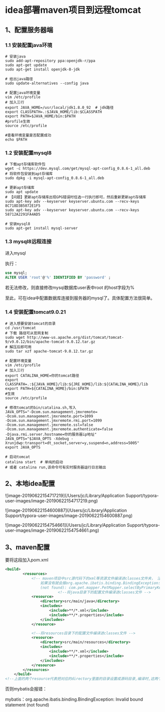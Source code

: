 # idea部署maven项目到远程tomcat



## 1、配置服务器端

### 1.1 安装配置java环境

```shell
# 安装java
sudo add-apt-repository ppa:openjdk-r/ppa
sudo apt-get update
sudo apt-get install openjdk-8-jdk

# 给出java路径
sudo update-alternatives --config java  

# 配置java环境变量
vim /etc/profile
# 加入三行
export JAVA_HOME=/usr/local/jdk1.8.0_92  # jdk路径
export CLASSPATH=.:$JAVA_HOME/lib:$CLASSPATH
export PATH=$JAVA_HOME/bin:$PATH
#profile生效
source /etc/profile

#查看环境变量是否配置成功
echo $PATH
```





### 1.2 安装配置mysql8



```shell
# 下载apt存储库软件包
wget -c https://dev.mysql.com/get/mysql-apt-config_0.8.6-1_all.deb
# 将软件包安装到apt存储库
sudo dpkg -i mysql-apt-config_0.8.6-1_all.deb

# 更新apt存储库
sudo apt update
# 【问题】更新apt存储库出现GPG错误时任选一行执行即可，然后重新更新apt存储库
sudo apt-key adv --keyserver keyserver.ubuntu.com --recv-keys 8C718D3B5072E1F5
sudo apt-key adv --keyserver keyserver.ubuntu.com --recv-keys 58712A2291FA4AD5

# 安装mysql8
sudo apt-get install mysql-server

```



### 1.3 mysql8远程连接

进入mysql

执行：

```sql
use mysql;
ALTER USER 'root'@'%' IDENTIFIED BY 'password' ;
```

若无法修改，则直接修改mysql数据库user表中root 的host字段为%



至此，可在idea中配置数据库连接到服务器的mysql了。具体配置方法很简单。



### 1.4 安装配置tomcat9.0.21

```shell
# 进入想要安装tomcat的目录
cd /usr/tomcat
# 下载 路径可从官网复制
sudo wget http://www-us.apache.org/dist/tomcat/tomcat-9/v9.0.12/bin/apache-tomcat-9.0.12.tar.gz
# 解压后即可用
sudo tar xzf apache-tomcat-9.0.12.tar.gz

# 配置环境变量
vim /etc/profile
# 加入三行
export CATALINA_HOME=你的tomcat路径
export CLASSPATH=.:${JAVA_HOME}/lib:${JRE_HOME}/lib:${CATALINA_HOME}/lib
export PATH=${CATALINA_HOME}/bin:$PATH
#生效
source /etc/profile

# 修改tomcat的bin/catalina.sh,写入
JAVA_OPTS="-Dcom.sun.management.jmxremote=  
-Dcom.sun.management.jmxremote.port=1099  
-Dcom.sun.management.jmxremote.rmi.port=1099  
-Dcom.sun.management.jmxremote.ssl=false  
-Dcom.sun.management.jmxremote.authenticate=false  
-Djava.rmi.server.hostname=你的服务器ip地址"    
JAVA_OPTS="$JAVA_OPTS -Xdebug -Xrunjdwp:transport=dt_socket,server=y,suspend=n,address=5005"    
export JAVA_OPTS

# 启动tomcat
catalina start  # 单纯的启动
# 或者 catalina run,该命令可有实时服务器运行日志输出
```



## 2、本地idea配置





![image-20190622154717219](/Users/jc/Library/Application Support/typora-user-images/image-20190622154717219.png)



![image-20190622154600887](/Users/jc/Library/Application Support/typora-user-images/image-20190622154600887.png)



![image-20190622154754661](/Users/jc/Library/Application Support/typora-user-images/image-20190622154754661.png)



## 3、maven配置

要将这段加入pom.xml

```xml
<build>
        <resources>
            <!-- maven项目中src源代码下的xml等资源文件编译进classes文件夹， 注意：如果没有这个，它会自动搜索resources下是否有mapper.xml文件， 
                如果没有就会报org.apache.ibatis.binding.BindingException: Invalid bound statement 
                (not found): com.pet.mapper.PetMapper.selectByPrimaryKey -->                          
                        <!--将java目录下的配置文件编译进classes文件 -->
            <resource>
                <directory>src/main/java</directory>
                <includes>
                    <include>**/*.xml</include>
                    <include>**/*.properties</include>
                </includes>
            </resource>

            <!--将resources目录下的配置文件编译进classes文件 -->
            <resource>
                <directory>src/main/resources</directory>
                <includes>
                    <include>**/*.xml</include>
                    <include>**/*.properties</include>
                </includes>
            </resource>
        </resources>
    </build>
<!--上面的两个resource代表把对应的directory里面的目录设置成源码目录,编译时,这两个目录下的.xml和.properties文件都会被安排到classes目录下-->
```



否则mybatis会报错：

mybatis：org.apache.ibatis.binding.BindingException: Invalid bound statement (not found)

